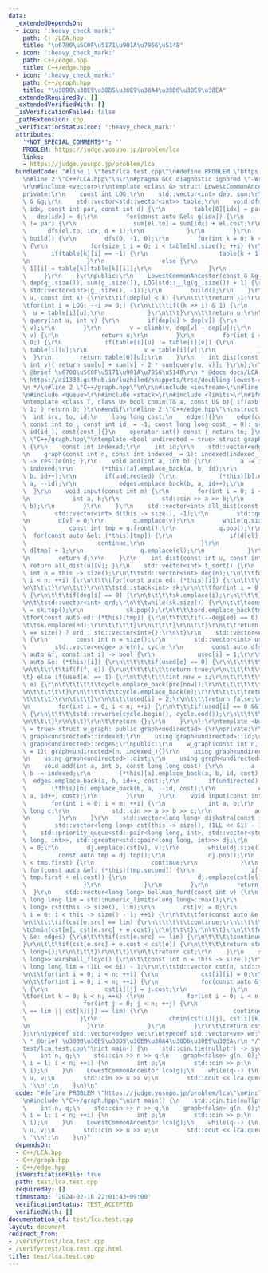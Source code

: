 ```yaml
---
data:
  _extendedDependsOn:
  - icon: ':heavy_check_mark:'
    path: C++/LCA.hpp
    title: "\u6700\u5C0F\u5171\u901A\u7956\u5148"
  - icon: ':heavy_check_mark:'
    path: C++/edge.hpp
    title: C++/edge.hpp
  - icon: ':heavy_check_mark:'
    path: C++/graph.hpp
    title: "\u30B0\u30E9\u30D5\u30E9\u30A4\u30D6\u30E9\u30EA"
  _extendedRequiredBy: []
  _extendedVerifiedWith: []
  _isVerificationFailed: false
  _pathExtension: cpp
  _verificationStatusIcon: ':heavy_check_mark:'
  attributes:
    '*NOT_SPECIAL_COMMENTS*': ''
    PROBLEM: https://judge.yosupo.jp/problem/lca
    links:
    - https://judge.yosupo.jp/problem/lca
  bundledCode: "#line 1 \"test/lca.test.cpp\"\n#define PROBLEM \"https://judge.yosupo.jp/problem/lca\"\
    \n#line 2 \"C++/LCA.hpp\"\n\r\n#pragma GCC diagnostic ignored \"-Wreorder\"\r\n\
    \r\n#include <vector>\r\ntemplate <class G> struct LowestCommonAncestor {\r\n\
    private:\r\n    const int LOG;\r\n    std::vector<int> dep, sum;\r\n    const\
    \ G &g;\r\n    std::vector<std::vector<int>> table;\r\n    void dfs(const int\
    \ idx, const int par, const int d) {\r\n        table[0][idx] = par;\r\n     \
    \   dep[idx] = d;\r\n        for(const auto &el: g[idx]) {\r\n            if(el.to\
    \ != par) {\r\n                sum[el.to] = sum[idx] + el.cost;\r\n          \
    \      dfs(el.to, idx, d + 1);\r\n            }\r\n        }\r\n    }\r\n    void\
    \ build() {\r\n        dfs(0, -1, 0);\r\n        for(int k = 0; k < LOG - 1; ++k)\
    \ {\r\n            for(size_t i = 0; i < table[k].size(); ++i) {\r\n         \
    \       if(table[k][i] == -1) {\r\n                    table[k + 1][i] = -1;\r\
    \n                }\r\n                else {\r\n                    table[k +\
    \ 1][i] = table[k][table[k][i]];\r\n                }\r\n            }\r\n   \
    \     }\r\n    }\r\npublic:\r\n    LowestCommonAncestor(const G &g_) : g(g_),\
    \ dep(g_.size()), sum(g_.size()), LOG(std::__lg(g_.size()) + 1) {\r\n        table.assign(LOG,\
    \ std::vector<int>(g_.size(), -1));\r\n        build();\r\n    }\r\n    int climb(int\
    \ u, const int k) {\r\n\t\tif(dep[u] < k) {\r\n\t\t\treturn -1;\r\n\t\t}\r\n\t\
    \tfor(int i = LOG; --i >= 0;) {\r\n\t\t\tif((k >> i) & 1) {\r\n              \
    \  u = table[i][u];\r\n            }\r\n\t\t}\r\n\t\treturn u;\r\n\t}\r\n    int\
    \ query(int u, int v) {\r\n        if(dep[u] > dep[v]) {\r\n            std::swap(u,\
    \ v);\r\n        }\r\n        v = climb(v, dep[v] - dep[u]);\r\n        if(u ==\
    \ v) {\r\n            return u;\r\n        }\r\n        for(int i = LOG; --i >=\
    \ 0;) {\r\n            if(table[i][u] != table[i][v]) {\r\n                u =\
    \ table[i][u];\r\n                v = table[i][v];\r\n            }\r\n      \
    \  }\r\n        return table[0][u];\r\n    }\r\n    int dist(const int u, const\
    \ int v){ return sum[u] + sum[v] - 2 * sum[query(u, v)]; }\r\n};\r\n/**\r\n *\
    \ @brief \u6700\u5C0F\u5171\u901A\u7956\u5148\r\n * @docs docs/LCA.md\r\n * @see\
    \ https://ei1333.github.io/luzhiled/snippets/tree/doubling-lowest-common-ancestor.html\r\
    \n */\n#line 2 \"C++/graph.hpp\"\n\r\n#include <iostream>\r\n#line 5 \"C++/graph.hpp\"\
    \n#include <queue>\r\n#include <stack>\r\n#include <limits>\r\n#ifndef TEMPLATE\r\
    \ntemplate <class T, class U> bool chmin(T& a, const U& b){ if(a>b){ a=b; return\
    \ 1; } return 0; }\r\n#endif\r\n#line 2 \"C++/edge.hpp\"\n\nstruct edge {\n  \
    \  int src, to, id;\n    long long cost;\n    edge(){}\n    edge(const int src_,\
    \ const int to_, const int id_ = -1, const long long cost_ = 0): src(src_), to(to_),\
    \ id(id_), cost(cost_){}\n    operator int() const { return to; }\n};\n#line 12\
    \ \"C++/graph.hpp\"\ntemplate <bool undirected = true> struct graph: public std::vector<std::vector<edge>>\
    \ {\r\n    const int indexed;\r\n    int id;\r\n    std::vector<edge> edges;\r\
    \n    graph(const int n, const int indexed_ = 1): indexed(indexed_), id(0){ this\
    \ -> resize(n); }\r\n    void add(int a, int b) {\r\n        a -= indexed, b-=\
    \ indexed;\r\n        (*this)[a].emplace_back(a, b, id);\r\n        edges.emplace_back(a,\
    \ b, id++);\r\n        if(undirected) {\r\n            (*this)[b].emplace_back(b,\
    \ a, --id);\r\n            edges.emplace_back(b, a, id++);\r\n        }\r\n  \
    \  }\r\n    void input(const int m) {\r\n        for(int i = 0; i < m; ++i) {\r\
    \n            int a, b;\r\n            std::cin >> a >> b;\r\n            add(a,\
    \ b);\r\n        }\r\n    }\r\n    std::vector<int> all_dist(const int v) {\r\n\
    \        std::vector<int> d(this -> size(), -1);\r\n        std::queue<int> q;\r\
    \n        d[v] = 0;\r\n        q.emplace(v);\r\n        while(q.size()) {\r\n\
    \            const int tmp = q.front();\r\n            q.pop();\r\n          \
    \  for(const auto &el: (*this)[tmp]) {\r\n                if(d[el] != -1) {\r\n\
    \                    continue;\r\n                }\r\n                d[el] =\
    \ d[tmp] + 1;\r\n                q.emplace(el);\r\n            }\r\n        }\r\
    \n        return d;\r\n    }\r\n    int dist(const int u, const int v) const {\
    \ return all_dist(u)[v]; }\r\n    std::vector<int> t_sort() {\r\n        const\
    \ int n = this -> size();\r\n\t\tstd::vector<int> deg(n);\r\n\t\tfor(int i = 0;\
    \ i < n; ++i) {\r\n\t\t\tfor(const auto ed: (*this)[i]) {\r\n\t\t\t\tdeg[ed]++;\r\
    \n\t\t\t}\r\n\t\t}\r\n\t\tstd::stack<int> sk;\r\n\t\tfor(int i = 0; i < n; ++i)\
    \ {\r\n\t\t\tif(deg[i] == 0) {\r\n\t\t\t\tsk.emplace(i);\r\n\t\t\t}\r\n\t\t}\r\
    \n\t\tstd::vector<int> ord;\r\n\t\twhile(sk.size()) {\r\n\t\t\tconst auto tmp\
    \ = sk.top();\r\n            sk.pop();\r\n\t\t\tord.emplace_back(tmp);\r\n\t\t\
    \tfor(const auto ed: (*this)[tmp]) {\r\n\t\t\t\tif(--deg[ed] == 0) {\r\n\t\t\t\
    \t\tsk.emplace(ed);\r\n\t\t\t\t}\r\n\t\t\t}\r\n\t\t}\r\n\t\treturn ord.size()\
    \ == size() ? ord : std::vector<int>{};\r\n\t}\r\n    std::vector<edge> cycle()\
    \ {\r\n        const int n = size();\r\n        std::vector<int> used(n);\r\n\
    \        std::vector<edge> pre(n), cycle;\r\n        const auto dfs = [&](const\
    \ auto &f, const int i) -> bool {\r\n            used[i] = 1;\r\n\t\t\tfor(const\
    \ auto &e: (*this)[i]) {\r\n\t\t\t\tif(used[e] == 0) {\r\n\t\t\t\t\tpre[e] = e;\r\
    \n\t\t\t\t\tif(f(f, e)) {\r\n\t\t\t\t\t\treturn true;\r\n\t\t\t\t\t}\r\n\t\t\t\
    \t} else if(used[e] == 1) {\r\n\t\t\t\t\tint now = i;\r\n\t\t\t\t\twhile(now !=\
    \ e) {\r\n\t\t\t\t\t\tcycle.emplace_back(pre[now]);\r\n\t\t\t\t\t\tnow = pre[now].src;\r\
    \n\t\t\t\t\t}\r\n\t\t\t\t\tcycle.emplace_back(e);\r\n\t\t\t\t\treturn true;\r\n\
    \t\t\t\t}\r\n\t\t\t}\r\n\t\t\tused[i] = 2;\r\n\t\t\treturn false;\r\n        };\r\
    \n        for(int i = 0; i < n; ++i) {\r\n\t\t\tif(used[i] == 0 && dfs(dfs, i))\
    \ {\r\n\t\t\t\tstd::reverse(cycle.begin(), cycle.end());\r\n\t\t\t\treturn cycle;\r\
    \n\t\t\t}\r\n\t\t}\r\n\t\treturn {};\r\n    }\r\n};\r\ntemplate <bool undirected\
    \ = true> struct w_graph: public graph<undirected> {\r\nprivate:\r\n    using\
    \ graph<undirected>::indexed;\r\n    using graph<undirected>::id;\r\n    using\
    \ graph<undirected>::edges;\r\npublic:\r\n    w_graph(const int n, const int indexed_\
    \ = 1): graph<undirected>(n, indexed_){}\r\n    using graph<undirected>::all_dist;\r\
    \n    using graph<undirected>::dist;\r\n    using graph<undirected>::t_sort;\r\
    \n    void add(int a, int b, const long long cost) {\r\n        a -= indexed,\
    \ b -= indexed;\r\n        (*this)[a].emplace_back(a, b, id, cost);\r\n      \
    \  edges.emplace_back(a, b, id++, cost);\r\n        if(undirected) {\r\n     \
    \       (*this)[b].emplace_back(b, a, --id, cost);\r\n            edges.emplace_back(b,\
    \ a, id++, cost);\r\n        }\r\n    }\r\n    void input(const int m) {\r\n \
    \       for(int i = 0; i < m; ++i) {\r\n            int a, b;\r\n            long\
    \ long c;\r\n            std::cin >> a >> b >> c;\r\n            add(a, b, c);\r\
    \n        }\r\n    }\r\n    std::vector<long long> dijkstra(const int v) {\r\n\
    \        std::vector<long long> cst(this -> size(), (1LL << 61) - 1);\r\n    \
    \    std::priority_queue<std::pair<long long, int>, std::vector<std::pair<long\
    \ long, int>>, std::greater<std::pair<long long, int>>> dj;\r\n        cst[v]\
    \ = 0;\r\n        dj.emplace(cst[v], v);\r\n        while(dj.size()) {\r\n   \
    \         const auto tmp = dj.top();\r\n            dj.pop();\r\n            if(cst[tmp.second]\
    \ < tmp.first) {\r\n                continue;\r\n            }\r\n           \
    \ for(const auto &el: (*this)[tmp.second]) {\r\n                if(chmin(cst[el],\
    \ tmp.first + el.cost)) {\r\n                    dj.emplace(cst[el], el);\r\n\
    \                }\r\n            }\r\n        }\r\n        return cst;\r\n  \
    \  }\r\n    std::vector<long long> bellman_ford(const int v) {\r\n        const\
    \ long long lim = std::numeric_limits<long long>::max();\r\n        std::vector<long\
    \ long> cst(this -> size(), lim);\r\n        cst[v] = 0;\r\n        for(size_t\
    \ i = 0; i < this -> size() - 1; ++i) {\r\n\t\t\tfor(const auto &e: edges) {\r\
    \n\t\t\t\tif(cst[e.src] == lim) {\r\n\t\t\t\t\tcontinue;\r\n\t\t\t\t}\r\n\t\t\t\
    \tchmin(cst[e], cst[e.src] + e.cost);\r\n\t\t\t}\r\n\t\t}\r\n\t\tfor(const auto\
    \ &e: edges) {\r\n\t\t\tif(cst[e.src] == lim) {\r\n\t\t\t\tcontinue;\r\n\t\t\t\
    }\r\n\t\t\tif(cst[e.src] + e.cost < cst[e]) {\r\n\t\t\t\treturn std::vector<long\
    \ long>{};\r\n\t\t\t}\r\n\t\t}\r\n\t\treturn cst;\r\n    }\r\n    std::vector<std::vector<long\
    \ long>> warshall_floyd() {\r\n\t\tconst int n = this -> size();\r\n        const\
    \ long long lim = (1LL << 61) - 1;\r\n\t\tstd::vector cst(n, std::vector(n, lim));\r\
    \n\t\tfor(int i = 0; i < n; ++i) {\r\n            cst[i][i] = 0;\r\n        }\r\
    \n\t\tfor(int i = 0; i < n; ++i) {\r\n            for(const auto &j: (*this)[i])\
    \ {\r\n                cst[i][j] = j.cost;\r\n            }\r\n        }\r\n\t\
    \tfor(int k = 0; k < n; ++k) {\r\n            for(int i = 0; i < n; ++i) {\r\n\
    \                for(int j = 0; j < n; ++j) {\r\n                    if(cst[i][k]\
    \ == lim || cst[k][j] == lim) {\r\n                        continue;\r\n     \
    \               }\r\n                    chmin(cst[i][j], cst[i][k] + cst[k][j]);\r\
    \n                }\r\n            }\r\n        }\r\n\t\treturn cst;\r\n\t}\r\n\
    };\r\ntypedef std::vector<edge> ve;\r\ntypedef std::vector<ve> we;\r\n/**\r\n\
    \ * @brief \u30B0\u30E9\u30D5\u30E9\u30A4\u30D6\u30E9\u30EA\r\n */\n#line 4 \"\
    test/lca.test.cpp\"\nint main() {\n    std::cin.tie(nullptr) -> sync_with_stdio(false);\n\
    \    int n, q;\n    std::cin >> n >> q;\n    graph<false> g(n, 0);\n    for(int\
    \ i = 1; i < n; ++i) {\n        int p;\n        std::cin >> p;\n        g.add(p,\
    \ i);\n    }\n    LowestCommonAncestor lca(g);\n    while(q--) {\n        int\
    \ u, v;\n        std::cin >> u >> v;\n        std::cout << lca.query(u, v) <<\
    \ '\\n';\n    }\n}\n"
  code: "#define PROBLEM \"https://judge.yosupo.jp/problem/lca\"\n#include \"C++/LCA.hpp\"\
    \n#include \"C++/graph.hpp\"\nint main() {\n    std::cin.tie(nullptr) -> sync_with_stdio(false);\n\
    \    int n, q;\n    std::cin >> n >> q;\n    graph<false> g(n, 0);\n    for(int\
    \ i = 1; i < n; ++i) {\n        int p;\n        std::cin >> p;\n        g.add(p,\
    \ i);\n    }\n    LowestCommonAncestor lca(g);\n    while(q--) {\n        int\
    \ u, v;\n        std::cin >> u >> v;\n        std::cout << lca.query(u, v) <<\
    \ '\\n';\n    }\n}"
  dependsOn:
  - C++/LCA.hpp
  - C++/graph.hpp
  - C++/edge.hpp
  isVerificationFile: true
  path: test/lca.test.cpp
  requiredBy: []
  timestamp: '2024-02-18 22:01:43+09:00'
  verificationStatus: TEST_ACCEPTED
  verifiedWith: []
documentation_of: test/lca.test.cpp
layout: document
redirect_from:
- /verify/test/lca.test.cpp
- /verify/test/lca.test.cpp.html
title: test/lca.test.cpp
---
```

